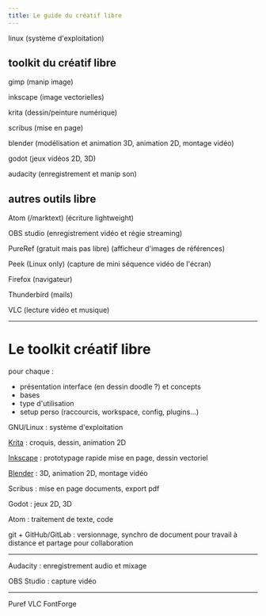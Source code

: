 ```yaml
---
title: Le guide du créatif libre
---
```


linux (système d'exploitation)

## toolkit du créatif libre
gimp (manip image)

inkscape (image vectorielles)

krita (dessin/peinture numérique)

scribus (mise en page)

blender (modélisation et animation 3D, animation 2D, montage vidéo)

godot (jeux vidéos 2D, 3D)

audacity (enregistrement et manip son)

## autres outils libre
Atom (/marktext) (écriture lightweight)

OBS studio (enregistrement vidéo et régie streaming)

PureRef (gratuit mais pas libre) (afficheur d'images de références)

Peek (Linux only) (capture de mini séquence vidéo de l'écran)

Firefox (navigateur)

Thunderbird (mails)

VLC (lecture vidéo et musique)


---

# Le toolkit créatif libre

pour chaque :
- présentation interface (en dessin doodle ?) et concepts
- bases
- type d'utilisation
- setup perso (raccourcis, workspace, config, plugins...)

GNU/Linux : système d'exploitation

[Krita](krita/index.html) : croquis, dessin, animation 2D

[Inkscape](inkscape/index.html) : prototypage rapide mise en page, dessin vectoriel

[Blender](blender/index.html) : 3D, animation 2D, montage vidéo

Scribus : mise en page documents, export pdf

Godot : jeux 2D, 3D

Atom : traitement de texte, code

git + GitHub/GitLab : versionnage, synchro de document pour travail à distance et partage pour collaboration


---

Audacity : enregistrement audio et mixage

OBS Studio : capture vidéo



---

Puref
VLC
FontForge
